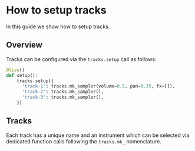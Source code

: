 # How to setup tracks

In this guide we show how to setup tracks.

## Overview

Tracks can be configured via the `tracks.setup` call as follows:

```python
@live()
def setup():
    tracks.setup({
      'track-1': tracks.mk_sampler(volume=0.5, pan=0.35, fx=[]),
      'track-2': tracks.mk_sampler(),
      'track-3': tracks.mk_sampler(),
    })
```

## Tracks

Each track has a unique name and an instrument which can be selected
via dedicated function calls following the `tracks.mk_` nomenclature.
